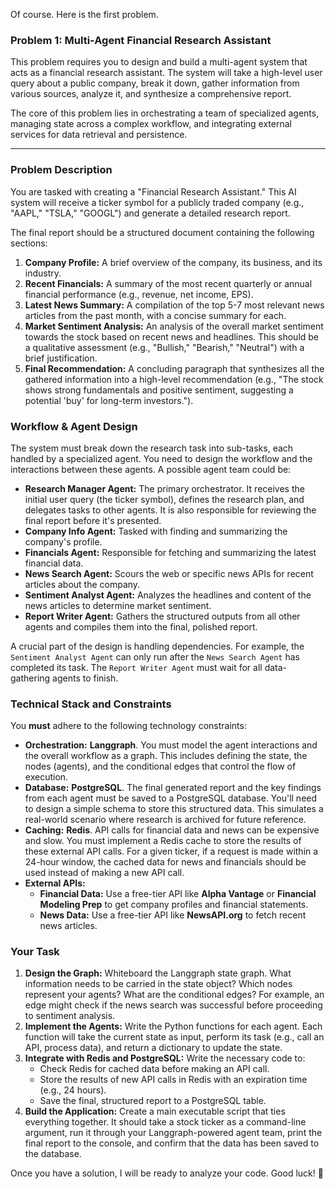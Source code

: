 Of course. Here is the first problem.

### Problem 1: Multi-Agent Financial Research Assistant

This problem requires you to design and build a multi-agent system that acts as a financial research assistant. The system will take a high-level user query about a public company, break it down, gather information from various sources, analyze it, and synthesize a comprehensive report.

The core of this problem lies in orchestrating a team of specialized agents, managing state across a complex workflow, and integrating external services for data retrieval and persistence.

---

### **Problem Description**

You are tasked with creating a "Financial Research Assistant." This AI system will receive a ticker symbol for a publicly traded company (e.g., "AAPL," "TSLA," "GOOGL") and generate a detailed research report.

The final report should be a structured document containing the following sections:

1.  **Company Profile:** A brief overview of the company, its business, and its industry.
2.  **Recent Financials:** A summary of the most recent quarterly or annual financial performance (e.g., revenue, net income, EPS).
3.  **Latest News Summary:** A compilation of the top 5-7 most relevant news articles from the past month, with a concise summary for each.
4.  **Market Sentiment Analysis:** An analysis of the overall market sentiment towards the stock based on recent news and headlines. This should be a qualitative assessment (e.g., "Bullish," "Bearish," "Neutral") with a brief justification.
5.  **Final Recommendation:** A concluding paragraph that synthesizes all the gathered information into a high-level recommendation (e.g., "The stock shows strong fundamentals and positive sentiment, suggesting a potential 'buy' for long-term investors.").

### **Workflow & Agent Design**

The system must break down the research task into sub-tasks, each handled by a specialized agent. You need to design the workflow and the interactions between these agents. A possible agent team could be:

* **Research Manager Agent:** The primary orchestrator. It receives the initial user query (the ticker symbol), defines the research plan, and delegates tasks to other agents. It is also responsible for reviewing the final report before it's presented.
* **Company Info Agent:** Tasked with finding and summarizing the company's profile.
* **Financials Agent:** Responsible for fetching and summarizing the latest financial data.
* **News Search Agent:** Scours the web or specific news APIs for recent articles about the company.
* **Sentiment Analyst Agent:** Analyzes the headlines and content of the news articles to determine market sentiment.
* **Report Writer Agent:** Gathers the structured outputs from all other agents and compiles them into the final, polished report.

A crucial part of the design is handling dependencies. For example, the `Sentiment Analyst Agent` can only run after the `News Search Agent` has completed its task. The `Report Writer Agent` must wait for all data-gathering agents to finish.

### **Technical Stack and Constraints**

You **must** adhere to the following technology constraints:

* **Orchestration:** **Langgraph**. You must model the agent interactions and the overall workflow as a graph. This includes defining the state, the nodes (agents), and the conditional edges that control the flow of execution.
* **Database:** **PostgreSQL**. The final generated report and the key findings from each agent must be saved to a PostgreSQL database. You'll need to design a simple schema to store this structured data. This simulates a real-world scenario where research is archived for future reference.
* **Caching:** **Redis**. API calls for financial data and news can be expensive and slow. You must implement a Redis cache to store the results of these external API calls. For a given ticker, if a request is made within a 24-hour window, the cached data for news and financials should be used instead of making a new API call.
* **External APIs:**
    * **Financial Data:** Use a free-tier API like **Alpha Vantage** or **Financial Modeling Prep** to get company profiles and financial statements.
    * **News Data:** Use a free-tier API like **NewsAPI.org** to fetch recent news articles.

### **Your Task**

1.  **Design the Graph:** Whiteboard the Langgraph state graph. What information needs to be carried in the state object? Which nodes represent your agents? What are the conditional edges? For example, an edge might check if the news search was successful before proceeding to sentiment analysis.
2.  **Implement the Agents:** Write the Python functions for each agent. Each function will take the current state as input, perform its task (e.g., call an API, process data), and return a dictionary to update the state.
3.  **Integrate with Redis and PostgreSQL:** Write the necessary code to:
    * Check Redis for cached data before making an API call.
    * Store the results of new API calls in Redis with an expiration time (e.g., 24 hours).
    * Save the final, structured report to a PostgreSQL table.
4.  **Build the Application:** Create a main executable script that ties everything together. It should take a stock ticker as a command-line argument, run it through your Langgraph-powered agent team, print the final report to the console, and confirm that the data has been saved to the database.

Once you have a solution, I will be ready to analyze your code. Good luck! 🚀

